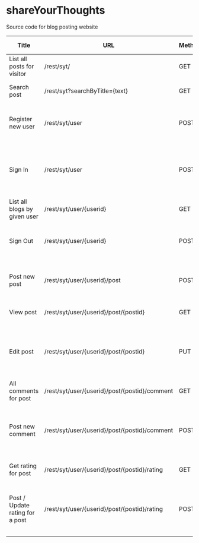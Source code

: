 # shareYourThoughts
Source code for blog posting website

| Title                           	| URL                                           	| Method 	| Response Code                                               	| Params / Data                                                                           	|
|---------------------------------	|-----------------------------------------------	|--------	|---------------------------------------------------------	|-----------------------------------------------------------------------------------------	|
| List all posts for visitor      	| /rest/syt/                                    	| GET    	| 200 OK <br>404 Not found                                    	|                                                                                         	|
| Search post                     	| /rest/syt?searchByTitle={text}                	| GET    	| 200 OK <br>404 Not found                                     	| searchByTitle : all the available blog title would be matched against the provided text 	|
| Register new user               	| /rest/syt/user                                	| POST   	| 201 Created<br>403 Forbidden<br>400 Bad request                 	| {email, Name,password}                                                                  	|
| Sign In                         	| /rest/syt/user                                	| POST   	| 200 OK<br>401 Unauthorized<br>400 Bad request<br>404 Not found      	| {email,password}                                                                        	|
| List all blogs by given user    	| /rest/syt/user/{userid}                       	| GET    	| 200 OK<br>404 Not found                                     	|                                                                                         	|
| Sign Out                        	| /rest/syt/user/{userid}                       	| POST   	| 200 OK<br>404 Unauthorized<br>404 Not found                     	| {action: logout}                                                                        	|
| Post new post                   	| /rest/syt/user/{userid}/post                  	| POST   	| 201 Created<br>400 Bad request<br>401 Unauthorized              	| {Title,content}                                                                         	|
| View post                       	| /rest/syt/user/{userid}/post/{postid}         	| GET    	| 200 O<br>K404 Not found                                     	|                                                                                         	|
| Edit post                       	| /rest/syt/user/{userid}/post/{postid}         	| PUT    	| 200 OK<br>400 Bad Request<br>401 Unauthorized<br>404 Not found      	| {new content}                                                                           	|
| All comments for post           	| /rest/syt/user/{userid}/post/{postid}/comment 	| GET    	| 200 OK<br>404 Not found                                     	|                                                                                         	|
| Post new comment                	| /rest/syt/user/{userid}/post/{postid}/comment 	| POST   	| 201 Created<br>401 Unauthorized<br>400 Bad request<br>404 Not found 	| {commenting_user,comment_text}                                                          	|
| Get rating for post             	| /rest/syt/user/{userid}/post/{postid}/rating  	| GET    	| 200 OK<br>404 Not found                                     	|                                                                                         	|
| Post / Update rating for a post 	| /rest/syt/user/{userid}/post/{postid}/rating  	| POST   	| 201 Created<br>401 Unauthorized<br>400 Bad request<br>404 Not found 	| {rating: <1 .. 5>}                                                                      	|
